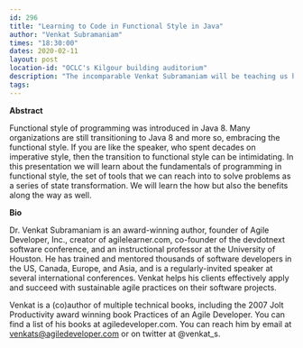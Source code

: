 ```yaml
---
id: 296
title: "Learning to Code in Functional Style in Java"
author: "Venkat Subramaniam"
times: "18:30:00"
dates: 2020-02-11
layout: post
location-id: "OCLC's Kilgour building auditorium"  
description: "The incomparable Venkat Subramaniam will be teaching us how to code in a functional style with live code."
tags: 
---
```

**Abstract**

Functional style of programming was introduced in Java 8. Many organizations are still transitioning to Java 8 and more so, embracing the functional style. If you are like the speaker, who spent decades on imperative style, then the transition to functional style can be intimidating. In this presentation we will learn about the fundamentals of programming in functional style, the set of tools that we can reach into to solve problems as a series of state transformation. We will learn the how but also the benefits along the way as well.

**Bio**

Dr. Venkat Subramaniam is an award-winning author, founder of Agile Developer, Inc., creator of agilelearner.com, co-founder of the devdotnext software conference, and an instructional professor at the University of Houston.
He has trained and mentored thousands of software developers in the US, Canada, Europe, and Asia, and is a regularly-invited speaker at several international conferences. Venkat helps his clients effectively apply and succeed with sustainable agile practices on their software projects.

Venkat is a (co)author of multiple technical books, including the 2007 Jolt Productivity award winning book Practices of an Agile Developer. You can find a list of his books at agiledeveloper.com. You can reach him by email at venkats@agiledeveloper.com or on twitter at @venkat_s.